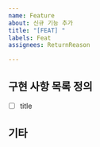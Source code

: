 ```yaml
---
name: Feature
about: 신규 기능 추가
title: "[FEAT] "
labels: Feat
assignees: ReturnReason

---
```


## 구현 사항 목록 정의
- [ ] title

## 기타
